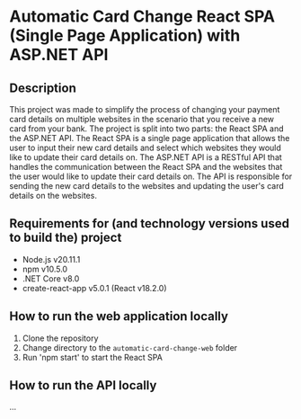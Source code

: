 # Automatic Card Change React SPA (Single Page Application) with ASP.NET API

## Description
This project was made to simplify the process of changing your payment card details on multiple websites in the scenario that you receive a new card from your bank. The project is split into two parts: the React SPA and the ASP.NET API. The React SPA is a single page application that allows the user to input their new card details and select which websites they would like to update their card details on. The ASP.NET API is a RESTful API that handles the communication between the React SPA and the websites that the user would like to update their card details on. The API is responsible for sending the new card details to the websites and updating the user's card details on the websites.

## Requirements for (and technology versions used to build the) project
- Node.js v20.11.1
- npm v10.5.0
- .NET Core v8.0
- create-react-app v5.0.1 (React v18.2.0)

## How to run the web application locally
1. Clone the repository
2. Change directory to the `automatic-card-change-web` folder
3. Run 'npm start' to start the React SPA


## How to run the API locally
...
 
